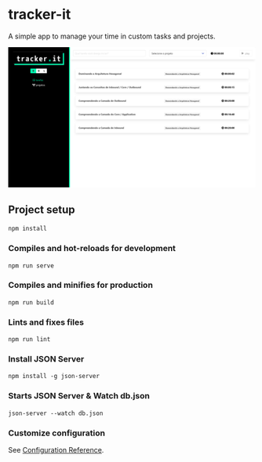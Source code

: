 # tracker-it

A simple app to manage your time in custom tasks and projects.

![Tracker.it home screen](docs/tracker-it-screenshot-01.png)

## Project setup
```
npm install
```

### Compiles and hot-reloads for development
```
npm run serve
```

### Compiles and minifies for production
```
npm run build
```

### Lints and fixes files
```
npm run lint
```

### Install JSON Server
```
npm install -g json-server 
```

### Starts JSON Server & Watch db.json
```
json-server --watch db.json 
```

### Customize configuration
See [Configuration Reference](https://cli.vuejs.org/config/).
